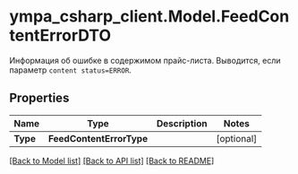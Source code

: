 # ympa_csharp_client.Model.FeedContentErrorDTO
Информация об ошибке в содержимом прайс-листа. Выводится, если параметр `content status=ERROR`. 

## Properties

Name | Type | Description | Notes
------------ | ------------- | ------------- | -------------
**Type** | **FeedContentErrorType** |  | [optional] 

[[Back to Model list]](../README.md#documentation-for-models) [[Back to API list]](../README.md#documentation-for-api-endpoints) [[Back to README]](../README.md)

